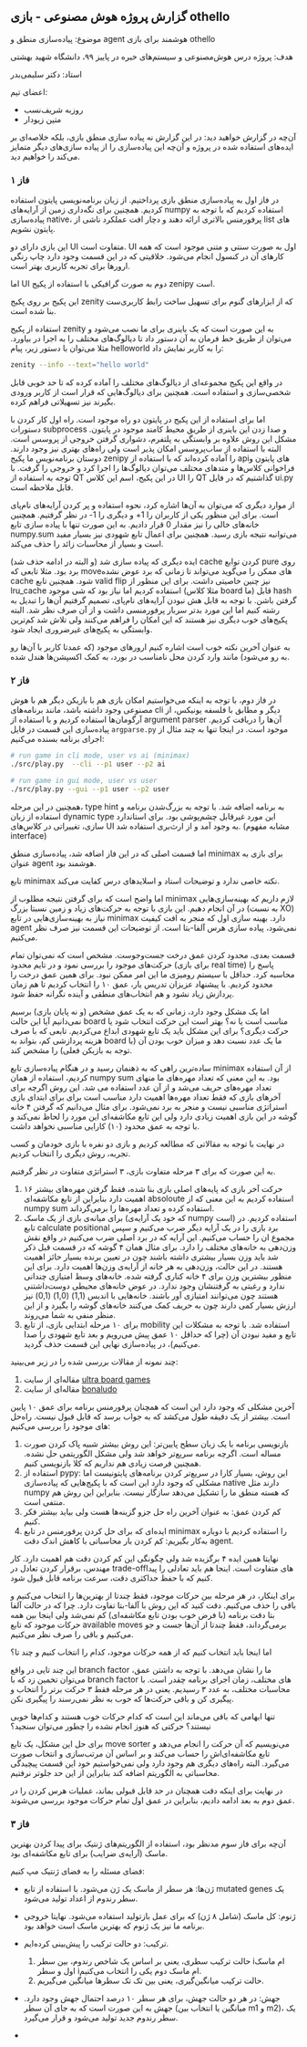 ## گزارش پروژه هوش مصنوعی - بازی othello

موضوع: پیاده‌سازی منطق و agent هوشمند برای بازی othello

هدف: پروژه درس هوش‌مصنوعی و سیستم‌های خبره در پاییز ۹۹، دانشگاه شهید بهشتی

استاد: دکتر سلیمی‌بدر 

اعضای تیم:

+ روزبه شریف‌نسب
+ متین زیودار



آن‌چه در گزارش خواهید دید: در این گزارش نه پیاده سازی منطق بازی، بلکه  خلاصه‌ای بر ایده‌های استفاده شده در پروژه و آن‌چه این پیاده‌سازی را از پیاده سازی‌های دیگر متمایز می‌کند را خواهیم دید. 



### فاز ۱

در فاز اول به پیاده‌سازی منطق بازی پرداختیم. از زبان برنامه‌نویسی پایتون استفاده کردیم. همچنین برای نگه‌داری زمین از آرایه‌های numpy استفاده کردیم که با توجه به پیاده‌سازی native، پرفورمنس بالاتری ارائه دهند و دچار افت عملکرد ناشی از list های پایتون نشویم. 

این بازی دارای دو UI متفاوت است. UI اول به صورت سنتی و متنی موجود است که همه کارهای‌ آن در کنسول انجام می‌شود. خلاقیتی که در این قسمت وجود دارد چاپ رنگی ارورها برای تجربه کاربری بهتر است. 

اما UI دوم به صورت گرافیکی با استفاده از پکیج zenipy است.

 این پکیج بر روی پکیج zenity که از ابزارهای گنوم برای تسهیل  ساخت رابط کاربری‌ست بنا شده است.

استفاده از پکیج zenity به این صورت است که یک باینری برای ما نصب می‌شود و می‌توان از طریق خط فرمان به آن دستور داد تا دیالوگ‌های مختلف را به اجرا در بیاورد. مثلا می‌توان با دستور زیر، پیام helloworld را به کاربر نمایش داد:

```bash
zenity --info --text="hello world"
```

در واقع این پکیج مجموعه‌ای از دیالوگ‌های مختلف را آماده کرده که تا حد خوبی قابل شخصی‌سازی و استفاده است. همچنین برای  دیالوگ‌هایی که قرار است از کاربر ورودی بگیرند نیز تسهیلاتی فراهم کرده. 

اما برای استفاده از این پکیج در پایتون دو راه موجود است. راه اول کار کردن با دستورات subprocess و صدا زدن این باینری از طریق محیط کامند موجود در پایتون. مشکل این روش علاوه بر وابستگی به پلتفرم، دشواری گرفتن خروجی از پروسس است. البته با استفاده از ساب‌پروسس امکان پذیر است ولی راه‌های بهتری نیز وجود دارند. دوستان برنامه‌نویس ما پکیج zenipy را آماده کرده‌اند که با استفاده از api‌های پایتون و فراخوانی کلاس‌ها و متد‌های محتلف می‌توان دیالوگ‌ها را اجرا کرد و خروجی را گرفت. با توجه به استفاده از QT در این پکیج، اسم این کلاس UI را QT گذاشتیم که در فایل ui.py قابل ملاحظه است. 

از موارد دیگری که می‌توان به آن‌ها اشاره کرد، نحوه استفاده و پر کردن آرایه‌های نام‌پای است. برای این منظور یکی از کاربران را 1+ و دیگری را 1- در نظر گرفتیم. همچنین خانه‌های خالی را نیز مقدار 0 قرار دادیم. به این صورت تنها با پیاده سازی تابع numpy.sum می‌توانبه نتیجه بازی رسید. همچنین برای اعمال تابع شهودی نیز بسیار مفید است و بسیار از محاسبات زائد را حذف می‌کند. 

ایده دیگری که پیاده سازی شد (و البته در ادامه حذف شد) cache کردن توابع pure روی برد بود. مثلا تابعی که move‌های ممکن را می‌گوید می‌تواند تا زمانی که برد عوض نشده cache شود. همچنین تابع valid flip نیز  چنین خاصیتی داشت. برای این منظور از lru_cache استفاده کردیم اما نیاز بود که شی موجود (مثلا کلاس board ما) قابل hash گرفتن باشن. با توجه به قابل هش نبودن آرایه‌های نام‌پای، تصمیم گرفتیم آن‌ها را تبدیل به رشته کنیم اما این مورد بدتر سربار پرفورمنسی داشت و از آن صرف نظر شد. البته پکیج‌های خوب دیگری نیز هستند که این امکان را فراهم می‌کنند ولی تلاش شد کم‌ترین وابستگی به پکیج‌های غیرضروری ایجاد شود.



به عنوان آخرین نکته خوب است اشاره کنیم ارورهای موجود (که عمدتا کاربر با آن‌ها رو به رو می‌شود) مانند وارد کردن محل نامناسب در بورد، به کمک اکسپشن‌ها هندل شده. 



### فاز ۲ 

در فاز دوم، با توجه به اینکه می‌خواستیم امکان بازی هم با بازیکن دیگر هم با هوش مصنوعی وجود داشته باشد، مانند برنامه‌های cli دیگر و  مطابق با فلسفه یونیکس، از آرگومان‌ها استفاده کردیم و با استفاده از argument parser آن‌ها را  دریافت کردیم. پیاده‌سازی این قسمت در فایل `argparse.py` موجود است. در اینجا تنها به چند مثال از اجرای برنامه بسنده می‌کنیم:

```bash
# run game in cli mode, user vs ai (minimax)
./src/play.py  --cli --p1 user --p2 ai

# run game in gui mode, user vs user
./src/play.py --gui --p1 user --p2 user
```



همچنین در این مرحله، type hint به برنامه اضافه شد. با توجه به بزرگ‌شدن برنامه و استفاده از زبان dynamic type این مورد غیرقابل چشم‌پوشی بود. برای استاندارد سازی، تغییراتی در کلاس‌های UI به وجود آمد و از ارث‌بری استفاده شد. (مشابه مفهوم interface)



اما قسمت اصلی که در این فاز اضافه شد، پیاده‌سازی منطق minimax برای بازی به عنوان agent هوشمند بود. 

تابع minimax نکته خاصی ندارد و توضیحات استاد و اسلاید‌های درس کفایت می‌کند.



اما واضح است که برای گرفتن نتیجه مطلوب از minimax لازم داریم که بهینه‌سازی‌هایی در آن انجام دهیم. این بازی با توجه به حرکت‌های زیاد و زمین نسبتا بزرگ (به نسبت XO) نیاز به بهینه‌سازی‌هایی در تابع minimax دارد. بهینه سازی اول که منجر به افت کیفیت agent نمی‌شود، پیاده سازی هرس آلفا-بتا است. از توضیحات این قسمت نیز صرف نظر می‌کنیم. 

قسمت بعدی، محدود کردن عمق درخت جست‌وجوست. مشخص است که نمی‌توان تمام حرکت‌های موجود را بررسی نمود و در تایم محدود (برای بازی real time) پاسخ را محاسبه کرد. حداقل با سیستم رومیزی ما این امر ممکن نبود. برای همین عمق درخت را محدود کردیم. با پیشنهاد عزیزان تدریس یار، عمق ۱۰ را انتخاب کردیم تا هم زمان پردازش زیاد  نشود و هم انتخاب‌های منطقی و آینده نگرانه حفظ شود. 

اما یک مشکل وجود دارد، زمانی که به یک عمق مشخص (و نه پایان بازی) برسیم نمی‌دانیم آیا این حالت board مناسب است یا نه؟ بهتر است این حرکت انتخاب شود یا حرکت دیگری؟ برای این مشکل باید یک تابع شهودی ابداع می‌کردیم. تابعی که با صرف هزینه پردازشی کم، بتواند به board ما یک عدد نسبت دهد و میزان خوب بودن آن (با توجه به بازیکن فعلی) را مشخص کند. 

ساده‌ترین راهی که به ذهنمان رسید و در هنگام پیاده‌سازی تابع minimax از آن استفاده کردیم، استفاده از همان numpy sum بود. به این معنی که تعداد مهره‌های ما منهای تعداد مهره‌های حریف می‌شد و از آن عدد استفاده می شد. این روش اگرچه برای آخر‌های بازی که فقط تعداد مهره‌ها اهمیت دارد مناسب است برای برای ابتدای بازی استراتژی مناسبی نیست و منجر به برد نمی‌شود. برای مثال می‌دانیم که گرفتن ۴ خانه گوشه در این بازی اهمیت زیادی دارد ولی این تابع مکاشفه‌ای این مورد را لحاظ نمی‌کند و با توجه به عمق محدود (۱۰) کارایی مناسبی نخواهد داشت. 



در نهایت با توجه به مقالاتی که مطالعه کردیم و بازی دو نفره با بازی خودمان و کسب تجربه، روش دیگری را انتخاب کردیم.

به این صورت که برای ۳ مرحله متفاوت بازی، ۳ استراتژی متفاوت در نظر گرفتیم. 

1. ۱۶ حرکت آخر بازی که پایه‌های اصلی بازی بنا شده، فقط گرفتن مهره‌های بیشتر اهمیت دارد بنابراین از تابع مکاشفه‌ای absoloute استفاده کردیم به این معنی که از numpy sum استفاده کرده و تعداد مهره‌ها را برمی‌گرداند. 
2. برای میانه‌ی بازی از یک ماسک (که خود یک آرایه‌ی numpy است) استفاده کردیم. در تابع calculate positional برد بازی را در یک آرایه دیگر ضرب می‌کنیم و سپس مجموع ان را حساب می‌کنیم. این آرایه که در برد اصلی ضرب می‌کنیم در واقع نقش وزن‌دهی به خانه‌های مختلف را دارد. برای مثال همان ۴ گوشه که در قسمت قبل ذکر شد باید وزن بسیار بیشتری داشته باشند چون در تعیین برنده بسیار حائز اهمیت هستند.  در این حالت، وزن‌دهی به هر خانه از آرایه‌ی وزن‌ها اهمیت دارد. برای این منظور بیشترین وزن برای ۴ خانه کناری گرفته شده. خانه‌های وسط امتیازی چندانی ندارد و رغبتی به گرفتنشان وجود ندارد. در عوض خانه‌های محیطی دوست‌داشتنی هستند چون می‌توانند امتیازی آور باشند. خانه‌هایی با اندیس (1,1) (1,0) (0,1) نیز ارزش بسیار کمی دارند چون به حریف کمک می‌کنند خانه‌های گوشه را بگیرد و از این منظر منفی به شما می‌روند.
3. برای ۱۰ مرحله ابتدایی بازی، از تابع mobility استفاده شد. با توجه به مشکلات این تابع و مفید نبودن آن (چرا که حداقل ۱۰ عمق پیش می‌رویم و بعد تابع شهودی را صدا می‌کنیم)، در پیاده‌سازی نهایی این قسمت حذف گردید.



چند نمونه از مقالات بررسی شده را در زیر می‌بینید:

1. مقاله‌ای از سایت [ultra board games](https://www.ultraboardgames.com/othello/tips.php)
2. مقاله‌ای از سایت [bonaludo](https://bonaludo.com/2017/01/04/how-to-win-at-othello-part-1-strategy-basics-stable-discs-and-mobility/)



آخرین مشکلی که وجود دارد این است که همچنان پرفورمنس برنامه برای عمق ۱۰ پایین است. بیشتر از یک دقیقه طول می‌کشد که به جواب برسد که قابل قبول نیست. راه‌حل های موجود را بررسی می‌کنیم:

1. بازنویسی برنامه با یک زبان سطح پایین‌تر: این روش بیشتر شبیه پاک کردن صورت مساله است. اگرچه برنامه سریع‌تر خواهد شد ولی مشکل الگوریتمی حل نشده. همچنین فرصت زیادی هم نداریم که کلا بازنویسی کنیم.
2. استفاده از pypy: این روش، بسیار کارا در سریع‌تر کردن برنامه‌های پایتونیست اما مشکلی که وجود دارد این است که با پکیج‌هایی که پیاده‌سازی native دارند مثل numpy که هسته منطق ما را تشکیل می‌دهد سازگار نیست. بنابراین این روش هم منتفی است.
3. کم کردن عمق: به عنوان آخرین راه حل جزو گزینه‌ها هست ولی بیاید بیشتر فکر کنیم. 
4. ایده‌ای که برای حل کردن پرفورمنس در تابع minimax را استفاده کردیم با دوباره به‌کار بگیریم: کم کردن بار محاسباتی با کاهش اندک دقت agent.

نهایتا همین ایده ۴ برگزیده شد ولی چگونگی این کم کردن دقت هم اهمیت دارد. کار مهندس، برقرار کردن تعادل در trade-offهای متفاوت است. اینجا هم باید تعادلی را پیدا کنیم که با حفظ حداکثری دقت، سرعت برنامه قابل قبول شود. 

برای اینکار، در هر مرحله بین حرکات موجود، فقط چندتا از بهترین‌ها را انتخاب می‌کنیم و باقی را حذف می‌کنیم. دقت کنید که این روش با  آلفا-بتا تفاوت دارد. چرا که در حالت آلفا بتا دقت برنامه (با فرض خوب بودن تابع مکاشفه‌ای) کم نمی‌شد ولی اینجا بین همه حرکات موجود که تابع available moves برمی‌گرداند، فقط چندتا از آن‌ها جست و جو می‌کنیم و باقی را صرف نظر می‌کنیم.

اما اینجا باید انتخاب کنیم که از همه حرکات موجود، کدام را انتخاب کنیم و چند تا؟

این چند تایی در واقع branch factor ما را نشان می‌دهد. با توجه به داشتن عمق، می‌توان تخمین زد که با branch factor های مختلف، زمان اجرای برنامه چقدر است. با محاسبات مختلف، به عدد ۳ رسیدیم. یعنی در هر مرحله فقط ۳ حرکت برتر را انتخاب و پیگیری کن و باقی حرکت‌ها که خوب به نظر نمی‌رسند را پیگیری نکن.

تنها ابهامی که باقی می‌ماند این است که کدام حرکات خوب هستند و کدام‌ها خوبی نیستند؟ حرکتی که هنوز انجام نشده را چطور می‌توان سنجید؟ 

برای حل این مشکل، یک تابع move sorter می‌نویسیم که آن حرکت را انجام می‌دهد و تابع مکاشفه‌ای‌اش را حساب می‌کند و بر اساس آن مرتب‌سازی  و انتخاب صورت می‌گیرد. البته راه‌های دیگری هم وجود دارد ولی نمی‌خواستیم خود این قسمت پیچیدگی محاسباتی به الگوریتم اضافه کند بنابراین از این حد جلوتر نرفتیم. 

در نهایت برای اینکه دقت همچنان در حد قابل قبولی بماند، عملیات هرس کردن را در عمق دوم به بعد ادامه دادیم، بنابراین در عمق اول تمام حرکات موجود بررسی می‌شوند. 



### فاز ۳

آن‌چه برای فاز سوم مدنظر بود، استفاده از الگوریتم‌های ژنتیک برای پیدا کردن بهترین ماسک (آرایه‌ی ضرایب) برای تابع مکاشفه‌ای بود. 

فضای مسئله را به فضای ژنتیک مپ کنیم:

+ ژن‌ها: هر سطر از ماسک یک ژن می‌شود. با استفاده از تابع mutated genes یک سطر رندوم از اعداد تولید می‌شود.

+ ژنوم: کل ماسک (شامل ۸ ژن) که برای عمل بازتولید استفاده می‌شود. نهایتا خروجی برنامه ما نیز یک ژنوم که بهترین ماسک است خواهد بود.
+ ترکیب: دو حالت ترکیب را پیش‌بینی کرده‌ایم. 
    1. حالت ترکیب سطری، یعنی بر اساس یک شاخص رندوم، بین سطر iام ماسک اول و سطر iام ماسک دوم یکی را انتخاب می‌کنیم.
    2. حالت ترکیب میانگین‌گیری، یعنی بین تک تک سطر‌ها میانگین می‌گیریم.


+   جهش: در هر دو حالت جهش، برای هر سطر ۱۰ درصد احتمال جهش وجود دارد. جهش به این صورت است که به جای آن سطر (میانگین یا انتخاب بین m1 و m2)، یک سطر رندوم جدید تولید می‌شود و قرار می‌گیرد.
+   




